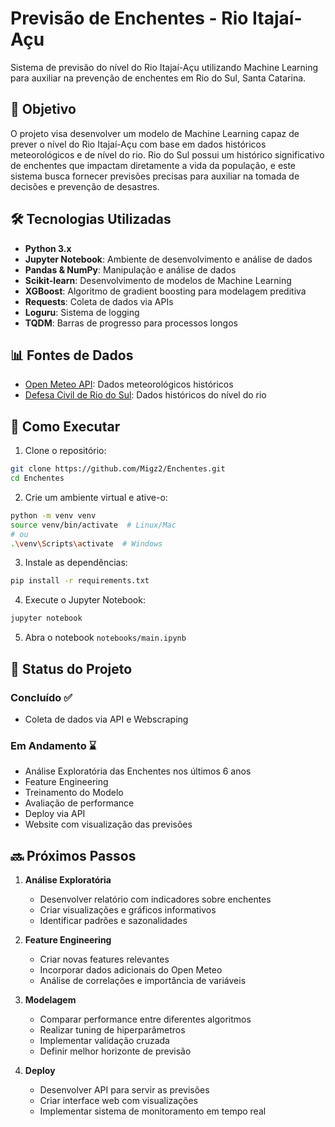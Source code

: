 # Previsão de Enchentes - Rio Itajaí-Açu

Sistema de previsão do nível do Rio Itajaí-Açu utilizando Machine Learning para auxiliar na prevenção de enchentes em Rio do Sul, Santa Catarina.

## 🎯 Objetivo

O projeto visa desenvolver um modelo de Machine Learning capaz de prever o nível do Rio Itajaí-Açu com base em dados históricos meteorológicos e de nível do rio. Rio do Sul possui um histórico significativo de enchentes que impactam diretamente a vida da população, e este sistema busca fornecer previsões precisas para auxiliar na tomada de decisões e prevenção de desastres.

## 🛠️ Tecnologias Utilizadas

- **Python 3.x**
- **Jupyter Notebook**: Ambiente de desenvolvimento e análise de dados
- **Pandas & NumPy**: Manipulação e análise de dados
- **Scikit-learn**: Desenvolvimento de modelos de Machine Learning
- **XGBoost**: Algoritmo de gradient boosting para modelagem preditiva
- **Requests**: Coleta de dados via APIs
- **Loguru**: Sistema de logging
- **TQDM**: Barras de progresso para processos longos

## 📊 Fontes de Dados

- [Open Meteo API](https://open-meteo.com/): Dados meteorológicos históricos
- [Defesa Civil de Rio do Sul](https://defesacivil.riodosul.sc.gov.br/): Dados históricos do nível do rio

## 🚀 Como Executar

1. Clone o repositório:
```bash
git clone https://github.com/Migz2/Enchentes.git
cd Enchentes
```

2. Crie um ambiente virtual e ative-o:
```bash
python -m venv venv
source venv/bin/activate  # Linux/Mac
# ou
.\venv\Scripts\activate  # Windows
```

3. Instale as dependências:
```bash
pip install -r requirements.txt
```

4. Execute o Jupyter Notebook:
```bash
jupyter notebook
```

5. Abra o notebook `notebooks/main.ipynb`

## 📝 Status do Projeto

### Concluído ✅
- Coleta de dados via API e Webscraping

### Em Andamento ⌛️
- Análise Exploratória das Enchentes nos últimos 6 anos
- Feature Engineering
- Treinamento do Modelo
- Avaliação de performance
- Deploy via API
- Website com visualização das previsões

## 🔜 Próximos Passos

1. **Análise Exploratória**
   - Desenvolver relatório com indicadores sobre enchentes
   - Criar visualizações e gráficos informativos
   - Identificar padrões e sazonalidades

2. **Feature Engineering**
   - Criar novas features relevantes
   - Incorporar dados adicionais do Open Meteo
   - Análise de correlações e importância de variáveis

3. **Modelagem**
   - Comparar performance entre diferentes algoritmos
   - Realizar tuning de hiperparâmetros
   - Implementar validação cruzada
   - Definir melhor horizonte de previsão

4. **Deploy**
   - Desenvolver API para servir as previsões
   - Criar interface web com visualizações
   - Implementar sistema de monitoramento em tempo real
